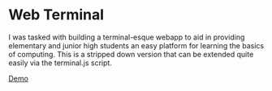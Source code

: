 # Web Terminal

I was tasked with building a terminal-esque webapp to aid in providing elementary and junior high students an easy platform for learning the basics of computing.  This is a stripped down version that can be extended quite easily via the terminal.js script.

[Demo](http://jordangumm.github.io/console/)
